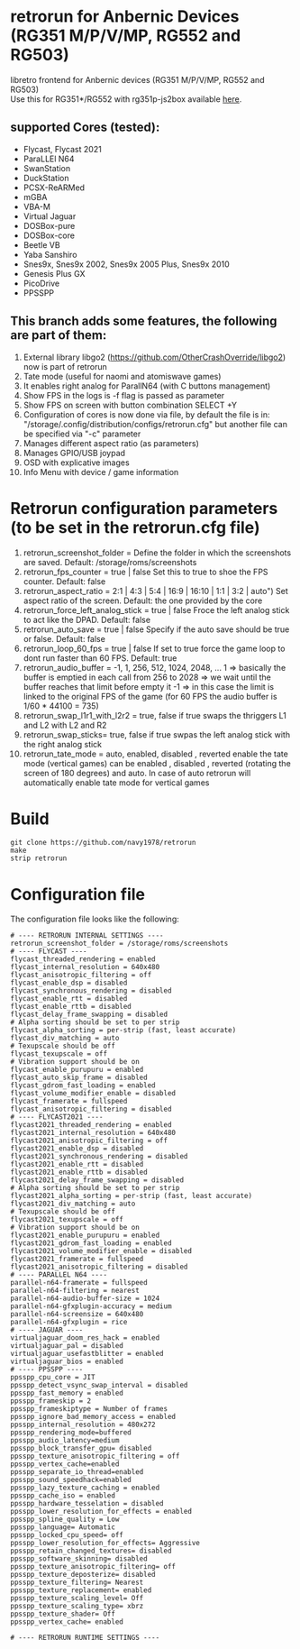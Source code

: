 # retrorun for Anbernic Devices (RG351 M/P/V/MP, RG552 and RG503)
libretro frontend for Anbernic devices (RG351 M/P/V/MP, RG552 and RG503)\
Use this for RG351*/RG552 with rg351p-js2box available [here](https://github.com/christianhaitian/RG351P_virtual-gamepad).


## supported Cores (tested):

- Flycast, Flycast 2021
- ParaLLEl N64
- SwanStation
- DuckStation
- PCSX-ReARMed
- mGBA
- VBA-M
- Virtual Jaguar
- DOSBox-pure
- DOSBox-core
- Beetle VB
- Yaba Sanshiro
- Snes9x, Snes9x 2002, Snes9x 2005 Plus, Snes9x 2010
- Genesis Plus GX
- PicoDrive
- PPSSPP

## This branch adds some features, the following are part of them:
1) External library libgo2 (https://github.com/OtherCrashOverride/libgo2) now is part of retrorun
2) Tate mode (useful for naomi and atomiswave games)
3) It enables right analog for ParallN64 (with C buttons management)
4) Show FPS in the logs is -f flag is passed as parameter
5) Show FPS on screen with button combination SELECT +Y
6) Configuration of cores is now done via file, by default the file is in: "/storage/.config/distribution/configs/retrorun.cfg" but another file can be specified via "-c" parameter
7) Manages different aspect ratio (as parameters)
8) Manages GPIO/USB joypad
9) OSD with explicative images
10) Info Menu with device / game information


Retrorun configuration parameters (to be set in the retrorun.cfg file)
======
1)  retrorun_screenshot_folder = <whatever>
    Define the folder in which the screenshots are saved. Default: /storage/roms/screenshots
2)  retrorun_fps_counter = true | false
    Set this to true to shoe the FPS counter. Default: false
3)  retrorun_aspect_ratio = 2:1 | 4:3 | 5:4 | 16:9 | 16:10 | 1:1 | 3:2 | auto")
    Set aspect ratio of the screen. Default: the one provided by the core
4)  retrorun_force_left_analog_stick = true | false
    Froce the left analog stick to act like the DPAD. Default: false
5) retrorun_auto_save = true | false
    Specify if the auto save should be true or false. Default: false
6)  retrorun_loop_60_fps = true | false
    If set to true force the game loop to dont run faster than 60 FPS. Default: true
7) retrorun_audio_buffer = -1, 1, 256, 512, 1024, 2048, ...
    1 => basically the buffer is emptied in each call
    from 256 to 2028 => we wait until the buffer reaches that limit before empty it
    -1 => in this case the limit is linked to the original FPS of the game (for 60 FPS the audio buffer is 1/60 * 44100 = 735)
8) retrorun_swap_l1r1_with_l2r2 = true, false
    if true swaps the thriggers L1 and L2 with L2 and R2
9) retrorun_swap_sticks= true, false
    if true swpas the left analog stick with the right analog stick
10) retrorun_tate_mode = auto, enabled, disabled , reverted
    enable the tate mode (vertical games) can be enabled , disabled , reverted (rotating the screen of 180 degrees) and auto. In case of auto retrorun will automatically enable
    tate mode for vertical games           



Build
======
```
git clone https://github.com/navy1978/retrorun
make
strip retrorun
```


Configuration file
======

The configuration file looks like the following:
````
# ---- RETRORUN INTERNAL SETTINGS ----
retrorun_screenshot_folder = /storage/roms/screenshots
# ---- FLYCAST ----
flycast_threaded_rendering = enabled
flycast_internal_resolution = 640x480
flycast_anisotropic_filtering = off
flycast_enable_dsp = disabled
flycast_synchronous_rendering = disabled
flycast_enable_rtt = disabled
flycast_enable_rttb = disabled
flycast_delay_frame_swapping = disabled
# Alpha sorting should be set to per strip
flycast_alpha_sorting = per-strip (fast, least accurate)
flycast_div_matching = auto
# Texupscale should be off
flycast_texupscale = off
# Vibration support should be on
flycast_enable_purupuru = enabled
flycast_auto_skip_frame = disabled
flycast_gdrom_fast_loading = enabled
flycast_volume_modifier_enable = disabled
flycast_framerate = fullspeed
flycast_anisotropic_filtering = disabled
# ---- FLYCAST2021 ----
flycast2021_threaded_rendering = enabled
flycast2021_internal_resolution = 640x480
flycast2021_anisotropic_filtering = off
flycast2021_enable_dsp = disabled
flycast2021_synchronous_rendering = disabled
flycast2021_enable_rtt = disabled
flycast2021_enable_rttb = disabled
flycast2021_delay_frame_swapping = disabled
# Alpha sorting should be set to per strip
flycast2021_alpha_sorting = per-strip (fast, least accurate)
flycast2021_div_matching = auto
# Texupscale should be off
flycast2021_texupscale = off
# Vibration support should be on
flycast2021_enable_purupuru = enabled
flycast2021_gdrom_fast_loading = enabled
flycast2021_volume_modifier_enable = disabled
flycast2021_framerate = fullspeed
flycast2021_anisotropic_filtering = disabled
# ---- PARALLEL N64 ----
parallel-n64-framerate = fullspeed
parallel-n64-filtering = nearest
parallel-n64-audio-buffer-size = 1024
parallel-n64-gfxplugin-accuracy = medium
parallel-n64-screensize = 640x480
parallel-n64-gfxplugin = rice
# ---- JAGUAR ----
virtualjaguar_doom_res_hack = enabled
virtualjaguar_pal = disabled
virtualjaguar_usefastblitter = enabled
virtualjaguar_bios = enabled
# ---- PPSSPP ----
ppsspp_cpu_core = JIT
ppsspp_detect_vsync_swap_interval = disabled
ppsspp_fast_memory = enabled
ppsspp_frameskip = 2
ppsspp_frameskiptype = Number of frames
ppsspp_ignore_bad_memory_access = enabled
ppsspp_internal_resolution = 480x272
ppsspp_rendering_mode=buffered
ppsspp_audio_latency=medium
ppsspp_block_transfer_gpu= disabled
ppsspp_texture_anisotropic_filtering = off
ppsspp_vertex_cache=enabled
ppsspp_separate_io_thread=enabled
ppsspp_sound_speedhack=enabled
ppsspp_lazy_texture_caching = enabled
ppsspp_cache_iso = enabled
ppsspp_hardware_tesselation = disabled
ppsspp_lower_resolution_for_effects = enabled
ppsspp_spline_quality = Low
ppsspp_language= Automatic
ppsspp_locked_cpu_speed= off
ppsspp_lower_resolution_for_effects= Aggressive
ppsspp_retain_changed_textures= disabled
ppsspp_software_skinning= disabled
ppsspp_texture_anisotropic_filtering= off
ppsspp_texture_deposterize= disabled
ppsspp_texture_filtering= Nearest
ppsspp_texture_replacement= enabled
ppsspp_texture_scaling_level= Off
ppsspp_texture_scaling_type= xbrz
ppsspp_texture_shader= Off
ppsspp_vertex_cache= enabled

# ---- RETRORUN RUNTIME SETTINGS ----

````
